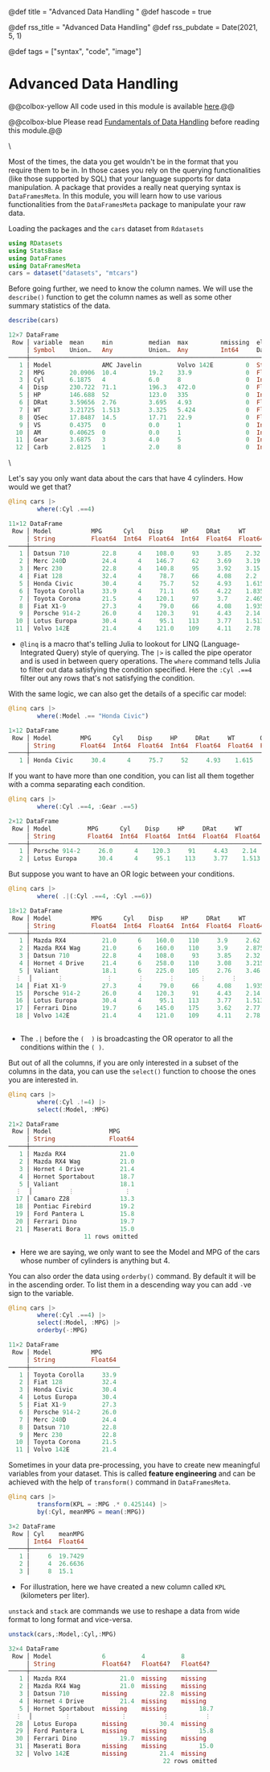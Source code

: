@def title = "Advanced Data Handling "
@def hascode = true

@def rss_title = "Advanced Data Handling"
@def rss_pubdate = Date(2021, 5, 1)

@def tags = ["syntax", "code", "image"]

# Advanced Data Handling

@@colbox-yellow All code used in this module is available [here](https://github.com/coinslab/ComputationalCognitiveModeling/blob/main/julia-scripts/data-handling/advanced-data-handling.jl).@@

@@colbox-blue Please read [Fundamentals of Data Handling](/page/getting-to-know-your-data) before reading this module.@@

\\ 

Most of the times, the data you get wouldn't be in the format that you require them to be in. In those cases you rely on the querying functionalities (like those supported by SQL) that your language supports for data manipulation. A package that provides a really neat querying syntax is `DataFramesMeta`.  In this module, you will learn how to use various functionalities from the `DataFramesMeta` package to manipulate your raw data. 

Loading the packages and the `cars` dataset from `Rdatasets`

```julia
using RDatasets
using StatsBase
using DataFrames
using DataFramesMeta
cars = dataset("datasets", "mtcars")
```

Before going further, we need to know the column names. We will use the `describe()` function to get the column names as well as some other summary statistics of the data. 

```julia
describe(cars)
```

```julia
12×7 DataFrame
 Row │ variable  mean     min          median  max         nmissing  eltype   
     │ Symbol    Union…   Any          Union…  Any         Int64     DataType 
─────┼────────────────────────────────────────────────────────────────────────
   1 │ Model              AMC Javelin          Volvo 142E         0  String
   2 │ MPG       20.0906  10.4         19.2    33.9               0  Float64
   3 │ Cyl       6.1875   4            6.0     8                  0  Int64
   4 │ Disp      230.722  71.1         196.3   472.0              0  Float64
   5 │ HP        146.688  52           123.0   335                0  Int64
   6 │ DRat      3.59656  2.76         3.695   4.93               0  Float64
   7 │ WT        3.21725  1.513        3.325   5.424              0  Float64
   8 │ QSec      17.8487  14.5         17.71   22.9               0  Float64
   9 │ VS        0.4375   0            0.0     1                  0  Int64
  10 │ AM        0.40625  0            0.0     1                  0  Int64
  11 │ Gear      3.6875   3            4.0     5                  0  Int64
  12 │ Carb      2.8125   1            2.0     8                  0  Int64
```

\\

Let's say you only want data about the cars that have 4 cylinders. How would we get that?

```julia
@linq cars |>
        where(:Cyl .==4)
```

```julia
11×12 DataFrame
 Row │ Model           MPG      Cyl    Disp     HP     DRat     WT       QSec     VS     AM     Gear   Carb  
     │ String          Float64  Int64  Float64  Int64  Float64  Float64  Float64  Int64  Int64  Int64  Int64 
─────┼───────────────────────────────────────────────────────────────────────────────────────────────────────
   1 │ Datsun 710         22.8      4    108.0     93     3.85    2.32     18.61      1      1      4      1
   2 │ Merc 240D          24.4      4    146.7     62     3.69    3.19     20.0       1      0      4      2
   3 │ Merc 230           22.8      4    140.8     95     3.92    3.15     22.9       1      0      4      2
   4 │ Fiat 128           32.4      4     78.7     66     4.08    2.2      19.47      1      1      4      1
   5 │ Honda Civic        30.4      4     75.7     52     4.93    1.615    18.52      1      1      4      2
   6 │ Toyota Corolla     33.9      4     71.1     65     4.22    1.835    19.9       1      1      4      1
   7 │ Toyota Corona      21.5      4    120.1     97     3.7     2.465    20.01      1      0      3      1
   8 │ Fiat X1-9          27.3      4     79.0     66     4.08    1.935    18.9       1      1      4      1
   9 │ Porsche 914-2      26.0      4    120.3     91     4.43    2.14     16.7       0      1      5      2
  10 │ Lotus Europa       30.4      4     95.1    113     3.77    1.513    16.9       1      1      5      2
  11 │ Volvo 142E         21.4      4    121.0    109     4.11    2.78     18.6       1      1      4      2
```

- `@linq` is a macro that's telling Julia to lookout for LINQ (Language-Integrated Query) style of querying. The `|>` is called the pipe operator and is used in between query operations. The `where` command tells Julia to filter out data satisfying the condition specified. Here the `:Cyl .==4` filter out any rows that's not satisfying the condition.

With the same logic, we can also get the details of a specific car model:

```julia
@linq cars |>
        where(:Model .== "Honda Civic")
```

```julia
1×12 DataFrame
 Row │ Model        MPG      Cyl    Disp     HP     DRat     WT       QSec     VS     AM     Gear   Carb  
     │ String       Float64  Int64  Float64  Int64  Float64  Float64  Float64  Int64  Int64  Int64  Int64 
─────┼────────────────────────────────────────────────────────────────────────────────────────────────────
   1 │ Honda Civic     30.4      4     75.7     52     4.93    1.615    18.52      1      1      4      2
```

If you want to have more than one condition, you can list all them together with a comma separating each condition.

```julia
@linq cars |>
        where(:Cyl .==4, :Gear .==5)
```

```julia
2×12 DataFrame
 Row │ Model          MPG      Cyl    Disp     HP     DRat     WT       QSec     VS     AM     Gear   Carb  
     │ String         Float64  Int64  Float64  Int64  Float64  Float64  Float64  Int64  Int64  Int64  Int64 
─────┼──────────────────────────────────────────────────────────────────────────────────────────────────────
   1 │ Porsche 914-2     26.0      4    120.3     91     4.43    2.14      16.7      0      1      5      2
   2 │ Lotus Europa      30.4      4     95.1    113     3.77    1.513     16.9      1      1      5      2
```

But suppose you want to have an OR logic between your conditions. 

```julia
@linq cars |>
        where( .|(:Cyl .==4, :Cyl .==6))
```

```julia
18×12 DataFrame
 Row │ Model           MPG      Cyl    Disp     HP     DRat     WT       QSec     VS     AM     Gear   Carb  
     │ String          Float64  Int64  Float64  Int64  Float64  Float64  Float64  Int64  Int64  Int64  Int64 
─────┼───────────────────────────────────────────────────────────────────────────────────────────────────────
   1 │ Mazda RX4          21.0      6    160.0    110     3.9     2.62     16.46      0      1      4      4
   2 │ Mazda RX4 Wag      21.0      6    160.0    110     3.9     2.875    17.02      0      1      4      4
   3 │ Datsun 710         22.8      4    108.0     93     3.85    2.32     18.61      1      1      4      1
   4 │ Hornet 4 Drive     21.4      6    258.0    110     3.08    3.215    19.44      1      0      3      1
   5 │ Valiant            18.1      6    225.0    105     2.76    3.46     20.22      1      0      3      1
  ⋮  │       ⋮            ⋮       ⋮       ⋮       ⋮       ⋮        ⋮        ⋮       ⋮      ⋮      ⋮      ⋮
  14 │ Fiat X1-9          27.3      4     79.0     66     4.08    1.935    18.9       1      1      4      1
  15 │ Porsche 914-2      26.0      4    120.3     91     4.43    2.14     16.7       0      1      5      2
  16 │ Lotus Europa       30.4      4     95.1    113     3.77    1.513    16.9       1      1      5      2
  17 │ Ferrari Dino       19.7      6    145.0    175     3.62    2.77     15.5       0      1      5      6
  18 │ Volvo 142E         21.4      4    121.0    109     4.11    2.78     18.6       1      1      4      2
                                                                                               8 rows omitted
```

- The `.|` before the `(  )` is broadcasting the OR operator to all the conditions within the `( )`.

But out of all the columns, if you are only interested in a subset of the columns in the data, you can use the `select()` function to choose the ones you are interested in. 

```julia
@linq cars |>
        where(:Cyl .!=4) |>
        select(:Model, :MPG)
```

```julia
21×2 DataFrame
 Row │ Model                MPG     
     │ String               Float64 
─────┼──────────────────────────────
   1 │ Mazda RX4               21.0
   2 │ Mazda RX4 Wag           21.0
   3 │ Hornet 4 Drive          21.4
   4 │ Hornet Sportabout       18.7
   5 │ Valiant                 18.1
  ⋮  │          ⋮              ⋮
  17 │ Camaro Z28              13.3
  18 │ Pontiac Firebird        19.2
  19 │ Ford Pantera L          15.8
  20 │ Ferrari Dino            19.7
  21 │ Maserati Bora           15.0
                     11 rows omitted
```

- Here we are saying, we only want to see the Model and MPG of the cars whose number of cylinders is anything but 4. 

You can also order the data using `orderby()` command. By default it will be in the ascending order. To list them in a descending way you can add `-`ve sign to the variable. 

```julia
@linq cars |>
        where(:Cyl .==4) |>
        select(:Model, :MPG) |>
        orderby(-:MPG)
```

```julia
11×2 DataFrame
 Row │ Model           MPG     
     │ String          Float64 
─────┼─────────────────────────
   1 │ Toyota Corolla     33.9
   2 │ Fiat 128           32.4
   3 │ Honda Civic        30.4
   4 │ Lotus Europa       30.4
   5 │ Fiat X1-9          27.3
   6 │ Porsche 914-2      26.0
   7 │ Merc 240D          24.4
   8 │ Datsun 710         22.8
   9 │ Merc 230           22.8
  10 │ Toyota Corona      21.5
  11 │ Volvo 142E         21.4
```

Sometimes in your data pre-processing, you have to create new meaningful variables from your dataset. This is called **feature engineering** and can be achieved with the help of `transform()` command in `DataFramesMeta`.

```julia
@linq cars |>
        transform(KPL = :MPG .* 0.425144) |>
        by(:Cyl, meanMPG = mean(:MPG))
```

```julia
3×2 DataFrame
 Row │ Cyl    meanMPG 
     │ Int64  Float64 
─────┼────────────────
   1 │     6  19.7429
   2 │     4  26.6636
   3 │     8  15.1
```

- For illustration, here we have created a new column called `KPL` (kilometers per liter).

`unstack` and `stack` are commands we use to reshape a data from wide format to long format and vice-versa.

```julia
unstack(cars,:Model,:Cyl,:MPG)
```

```julia
32×4 DataFrame
 Row │ Model              6          4          8
     │ String             Float64?   Float64?   Float64?  
─────┼────────────────────────────────────────────────────
   1 │ Mazda RX4               21.0  missing    missing   
   2 │ Mazda RX4 Wag           21.0  missing    missing   
   3 │ Datsun 710         missing         22.8  missing   
   4 │ Hornet 4 Drive          21.4  missing    missing   
   5 │ Hornet Sportabout  missing    missing         18.7
  ⋮  │         ⋮              ⋮          ⋮          ⋮
  28 │ Lotus Europa       missing         30.4  missing   
  29 │ Ford Pantera L     missing    missing         15.8
  30 │ Ferrari Dino            19.7  missing    missing   
  31 │ Maserati Bora      missing    missing         15.0
  32 │ Volvo 142E         missing         21.4  missing   
                                           22 rows omitted
```







